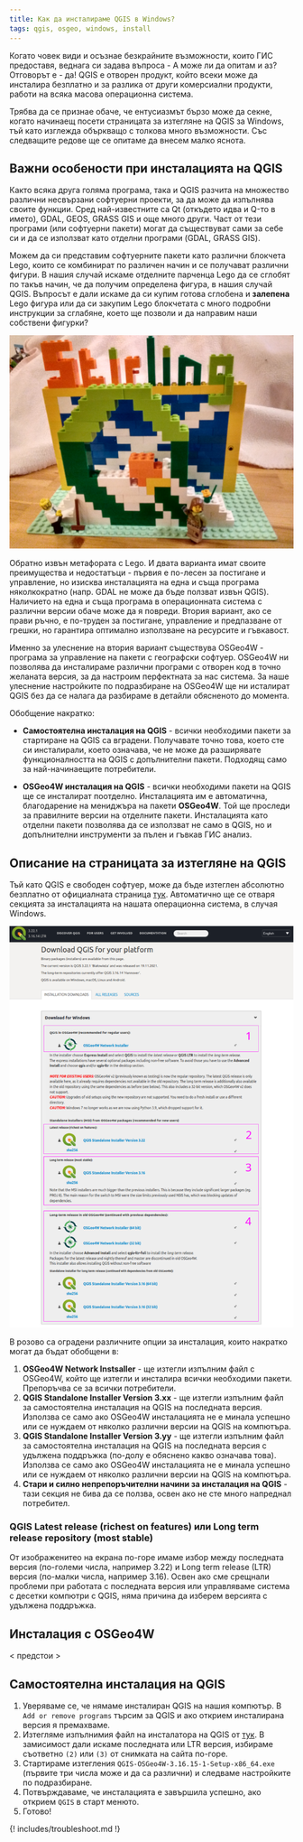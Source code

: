 ```yaml
---
title: Как да инсталираме QGIS в Windows?
tags: qgis, osgeo, windows, install
---
```


Когато човек види и осъзнае безкрайните възможности, които ГИС предоставя, веднага си задава въпроса - А може ли да опитам и аз? Отговорът е - да! QGIS е отворен продукт, който всеки може да инсталира безплатно и за разлика от други комерсиални продукти, работи на всяка масова операционна система.

Трябва да се признае обаче, че ентусиазмът бързо може да секне, когато начинаещ посети страницата за изтегляне на QGIS за Windows, тъй като изглежда объркващо с толкова много възможности. Със следващите редове ще се опитаме да внесем малко яснота.


## Важни особености при инсталацията на QGIS

Както всяка друга голяма програма, така и QGIS разчита на множество различни несвързани софтуерни проекти, за да може да изпълнява своите функции. Сред най-известните са Qt (откъдето идва и Q-то в името), GDAL, GEOS, GRASS GIS и още много други. Част от тези програми (или софтуерни пакети) могат да съществуват сами за себе си и да се използват като отделни програми (GDAL, GRASS GIS).

Можем да си представим софтуерните пакети като различни блокчета Lego, които се комбинират по различен начин и се получават различни фигури. В нашия случай искаме отделните парченца Lego да се сглобят по такъв начин, че да получим определена фигура, в нашия случай QGIS. Въпросът е дали искаме да си купим готова сглобена и **залепена** Lego фигура или да си закупим Lego блокчетата с много подробни инструкции за сглабяне, което ще позволи и да направим наши собствени фигурки?

![[Съобщение за осмата среща на Шотландската QGIS UK потребителска група](https://planet293.rssing.com/chan-13166735/all_p42.html).](img/qgis_lego.jpg)

Обратно извън метафората с Lego. И двата варианта имат своите преимущества и недостатъци - първия е по-лесен за постигане и управление, но изисква инсталацията на една и съща програма няколкократно (напр. GDAL не може да бъде ползват извън QGIS). Наличието на една и съща програма в операционната система с различни версии обаче може да я повреди. Втория вариант, ако се прави ръчно, е по-труден за постигане, управление и предпазване от грешки, но гарантира оптимално използване на ресурсите и гъвкавост.

Именно за улеснение на втория вариант съществува OSGeo4W - програма за управление на пакети с географски софтуер. OSGeo4W ни позволява да инсталираме различни програми с отворен код в точно желаната версия, за да настроим перфектната за нас система. За наше улеснение настройките по подразбиране на OSGeo4W ще ни исталират QGIS без да се налага да разбираме в детайли обясненото до момента.

Обобщение накратко:

- **Самостоятелна инсталация на QGIS** - всички необходими пакети за стартиране на QGIS са вградени. Получавате точно това, което сте си инсталирали, което означава, че не може да разширявате функционалността на QGIS с допълнителни пакети. Подходящ само за най-начинаещите потребители.

- **OSGeo4W инсталация на QGIS** - всички необходими пакети на QGIS ще се инсталират поотделно. Инсталацията им е автоматична, благодарение на мениджъра на пакети **OSGeo4W**. Той ще проследи за правилните версии на отделните пакети. Инсталацията като отделни пакети позволява да се използват не само в QGIS, но и допълнителни инструменти за пълен и гъвкав ГИС анализ.


## Описание на страницата за изтегляне на QGIS

Тъй като QGIS e свободен софтуер, може да бъде изтеглен абсолютно безплатно от официалната страница [тук](//qgis.org/en/site/forusers/download.html). Автоматично ще се отваря секцията за инсталацията на нашата операционна система, в случая Windows.

![Страница за изтегляне на QGIS.](img/qgis_download_windows.svg)

В розово са оградени различните опции за инсталация, които накратко могат да бъдат обобщени в:

1. **OSGeo4W Network Instsaller** - ще изтегли изпълним файл с OSGeo4W, който ще изтегли и инсталира всички необходими пакети. Препоръчва се за всички потребители.
2. **QGIS Standalone Installer Version 3.xx** - ще изтегли изпълним файл за самостоятелна инсталация на QGIS на последната версия. Използва се само ако OSGeo4W инсталацията не е минала успешно или се нуждаем от няколко различни версии на QGIS на компютъра.
3. **QGIS Standalone Installer Version 3.yy** - ще изтегли изпълним файл за самостоятелна инсталация на QGIS на последната версия с удължена поддръжка (по-долу e обяснено какво означава това). Използва се само ако OSGeo4W инсталацията не е минала успешно или се нуждаем от няколко различни версии на QGIS на компютъра.
4. **Стари и силно непрепоръчителни начини за инсталация на QGIS** - тази секция не бива да се ползва, освен ако не сте много напреднал потребител.


### QGIS Latest release (richest on features) или Long term release repository (most stable)

От изображенитео на екрана по-горе имаме избор между последната версия (по-големи числа, например 3.22) и Long term release (LTR) версия (по-малки числа, например 3.16). Освен ако сме срещнали проблеми при работата с последната версия или управляваме система с десетки компютри с QGIS, няма причина да изберем версията с удължена поддръжка.


## Инсталация с OSGeo4W

< предстои >

## Самостоятелна инсталация на QGIS

1. Уверяваме се, че нямаме инсталиран QGIS на нашия компютър. В `Add or remove programs` търсим за QGIS и ако открием инсталирана версия я премахваме.
2. Изтегляме изпълнимия файл на инсталатора на QGIS от [тук](//qgis.org/en/site/forusers/download.html). В замисимост дали искаме последната или LTR версия, избираме съответно `(2)` или `(3)` от снимката на сайта по-горе.
4. Стартираме изтегления `QGIS-OSGeo4W-3.16.15-1-Setup-x86_64.exe` (първите три числа може и да са различни) и следваме настройките по подразбиране.
4. Потвърждаваме, че инсталацията е завършила успешно, ако открием `QGIS` в старт менюто.
5. Готово!


{! includes/troubleshoot.md !}
